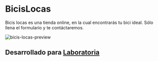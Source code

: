 # BicisLocas
Bicis locas es una tienda online, en la cual encontrarás tu bici ideal. Sólo llena el formulario y te contáctaremos.

![bicis-locas-preview](https://user-images.githubusercontent.com/25912796/36112458-b49be682-0ff7-11e8-9f3f-df4d490128a5.png)

## Desarrollado para [Laboratoria](http://laboratoria.la)

